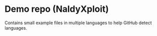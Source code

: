 # Demo repo (NaldyXploit)

Contains small example files in multiple languages to help GitHub detect languages.
